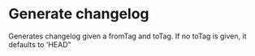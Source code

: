 # Generate changelog

Generates changelog given a fromTag and toTag. If no toTag is given, it defaults to 'HEAD"
